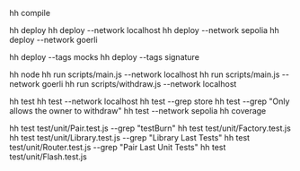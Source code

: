 
hh compile

hh deploy 
hh deploy --network localhost
hh deploy --network sepolia
hh deploy --network goerli

hh deploy --tags mocks
hh deploy --tags signature

hh node
hh run scripts/main.js --network localhost
hh run scripts/main.js --network goerli
hh run scripts/withdraw.js --network localhost

hh test
hh test --network localhost
hh test --grep store 
hh test --grep "Only allows the owner to withdraw" 
hh test --network sepolia
hh coverage

hh test test/unit/Pair.test.js --grep "testBurn"
hh test test/unit/Factory.test.js
hh test test/unit/Library.test.js --grep "Library Last Tests"
hh test test/unit/Router.test.js --grep "Pair Last Unit Tests"
hh test test/unit/Flash.test.js







